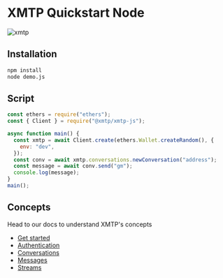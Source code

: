 # XMTP Quickstart Node

![xmtp](https://github.com/xmtp/xmtp-quickstart-reactjs/assets/1447073/3f2979ec-4d13-4c3d-bf20-deab3b2ffaa1)

## Installation

```bash
npm install
node demo.js
```

## Script

```jsx
const ethers = require("ethers");
const { Client } = require("@xmtp/xmtp-js");

async function main() {
  const xmtp = await Client.create(ethers.Wallet.createRandom(), {
    env: "dev",
  });
  const conv = await xmtp.conversations.newConversation("address");
  const message = await conv.send("gm");
  console.log(message);
}
main();
```

## Concepts

Head to our docs to understand XMTP's concepts

- [Get started](https://xmtp.org/docs/build/get-started/overview?sdk=js)
- [Authentication](https://xmtp.org/docs/build/authentication?sdk=js)
- [Conversations](https://xmtp.org/docs/build/conversations?sdk=js)
- [Messages](https://xmtp.org/docs/build/messages/?sdk=js)
- [Streams](https://xmtp.org/docs/build/streams/?sdk=js)
